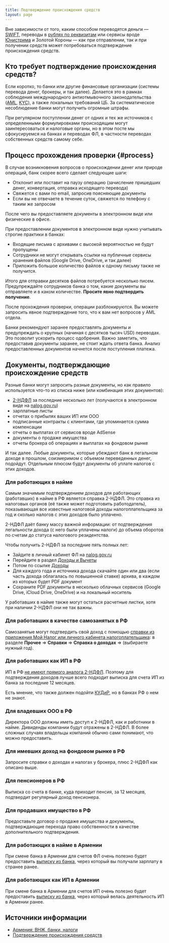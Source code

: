 ```yaml
---
title: Подтверждение происхождения средств
layout: page
---
```


Вне зависимости от того, каким способом переводятся деньги — [SWIFT](bank-transfer-ru-am.md#swift), переводы в [рублях по реквизитам](bank-transfer-ru-am.md#spfs) или сервисы вроде [Юнистрима](unistream.md) и Золотой Короны — как при отправлении, так и при получении средств может потребоваться подтверждение происхождения средств.

## Кто требует подтверждение происхождения средств?

Если коротко, то банки или другие финансовые организации (системы перевода денег, брокеры, и так далее). Делается это в рамках соблюдения международного антиотмывочного законодательства ([AML](https://www.investopedia.com/terms/a/aml.asp), [KYC](https://en.wikipedia.org/wiki/Know_your_customer)), а также локальных требований ЦБ. За систематическое несоблюдение банки могут получить огромные штрафы.

При регулярном поступлении денег от одних и тех же источников с определенными формулировками происходящим могут заинтересоваться и налоговые органы, но в этом посте мы сфокусируемся на банках и переводах ФЛ, в частности переводах собственных средств самому себе.

## Процесс прохождения проверки {#process}

В случае возникновения вопросов о происхождении денег или природе операций, банк скорее всего сделает следующие шаги:

- Отклонит или поставит на паузу операцию (зачисление пришедших денег, конвертация, отправка исходящего перевода)
- Свяжется с вами по email, запросив поясняющие документы
- Если вы не отвечаете в течение суток, свяжется по телефону с таким же запросом

После чего вы предоставляете документы в электронном виде или физические в офисе.

При предоставлении документов в электронном виде нужно учитывать строгие практики в банках:

- Входящие письма с архивами с высокой вероятностью не будут пропущены
- Сотрудники не могут открывать ссылки на публичные сервисы хранения файлов (Google Drive, OneDrive, и так далее)
- Приложить большое количество файлов к одному письму также не получится.

Итого для отправки десятков файлов потребуется несколько писем. Предупреждайте сотрудников банка о том, какие
документы вы отправляете и в каком количестве. **Просите явно подтвердить получение**.

После прохождения проверки, операции разблокируются. Вы можете запросить явное подтверждение того, что к вам нет вопросов у AML отдела.

Банки рекомендуют заранее предоставлять документы и предупреждать о крупных (начиная с десятков тысяч USD) переводах. Это позволит ускорить процесс одобрения. Важно заметить, что предоставив документы заранее, не стоит ждать ответа банка. Анализ предоставленных документов начнется после поступления платежа.

## Документы, подтверждающие происхождение средств

Разные банки могут запросить разные документы, но как правило используется что-то из списка ниже (или комбинация этих документов):

- [2-НДФЛ](https://www.banki.ru/wikibank/forma_2-ndfl/) за последние несколько лет (получаются в электронном виде на [nalog.gov.ru](https://nalog.gov.ru/))
- зарплатные листы
- отчетах о прибылях ваших ИП или ООО
- подписанные контракты с клиентами, где упоминается сумма компенсации
- отчеты о выплатах от сервисов вроде AdSense
- документы о продаже имущества
- отчеты брокера об операциях и выплатах на фондовом рынке

И так далее. Любые документы, которые убеждают банк в легальном доходе в прошлом, соизмеримом с объемом переведенных денег, подойдут. Отдельным плюсом будут документы об уплате налогов с этих доходов.

### Для работающих в найме

Самым значимым подтверждением доходов для работающих (работавших) в найме в РФ является справка 2-НДФЛ. Это справка из налоговых органов (её также может подготовить работодатель), показывающая все известные налоговой доходы налогоплательщика за год и сколько налогов с этих доходов было уплачено.

2-НДФЛ даёт банку массу важной информации: от подтверждения легальности дохода (с него были уплачены налоги) до объема оборотов по счетам до статуса налогового резидентства.

Чтобы получить 2-НДФЛ за последние пять полных лет:

- Зайдите в личный кабинет ФЛ на [nalog.gov.ru](https://nalog.gov.ru/)
- Перейдите в раздел [Доходы и Вычеты](https://lkfl2.nalog.ru/lkfl/incomesAndTaxDeductions)
- Потом по ссылке [Доходы](https://lkfl2.nalog.ru/lkfl/incomesAndTaxDeductions/userIncomes)
- Для каждого года и источника дохода скачайте один или два (если часть дохода облагалась по повышенной ставке) архива, в каждом из которых будет PDF документ
- Сохраните PDF документы в несколько облачных сервисов (Google Drive, iCloud Drive, OneDrive) и на локальный носитель

У работавших в найме также могут остаться расчетные листки, хотя при наличии 2-НДФЛ они не так важны.

### Для работавших в качестве самозанятых в РФ

Самозанятые могут подтвердить свой доход с помощью [справки из приложения Мой Налог или личного кабинета налогоплательщика](https://www.gosuslugi.ru/help/faq/finance/4685): в разделе **Прочее** ⇒ **Справки** ⇒ **Справка о доходах** ⇒ (выбираете нужный год).

### Для работавших как ИП в РФ

ИП в РФ [не имеют прямого аналога 2-НДФЛ](https://e-kontur.ru/enquiry/1770/spravka-o-dohodah-ip-samomu-sebe). Поэтому для подтверждения доходов лучше всего подходит выписка для счета ИП из банка за последние 12 месяцев.

Есть мнение, что также должен подойти [КУДиР](https://www.b-kontur.ru/enquiry/694-kudir-na-usn-6), но в банках РФ о нем не знают.

### Для владевших ООО в РФ

Директора ООО должны иметь доступ к 2-НДФЛ, как и работники в найме. Дивиденды компании будут отражены в 2-НДФЛ. В более сложных случаях владельцы компаний обычно сами понимают, что можно предоставить.

### Для имевших доход на фондовом рынке в РФ

Запросите справки о доходах и налогах у брокера, плюс 2-НДФЛ как описано выше.

### Для пенсионеров в РФ

Выписка со счета в банке, куда приходит пенсия, за 12 месяцев, подтвердит регулярный доход пенсионера.

### Для продавших имущество в РФ

Предоставьте договор о продаже имущества и документы, подтверждающие перехода право собственности в качестве дополнительного подтверждения.

### Для работающих в найме в Армении

При смене банка в Армении для счетов ФЛ очень полезно будет предоставить [выписку из банка](../banks/statement.md), через который вы получали зарплату в странее ранее.

### Для работающих как ИП в Армении

При смене банка в Армении для счетов ИП очень полезно будет предоставить [выписку из банка](../banks/statement.md), через который велась деятельность ИП в Армении ранее.

## Источники информации

- [Армения: ВНЖ, банки, налоги](https://t.me/am_banking_and_residency)
- [Подтверждение происхождения средств](https://www.notion.so/01abd73e16554cdea70c78c5e43797b7)
